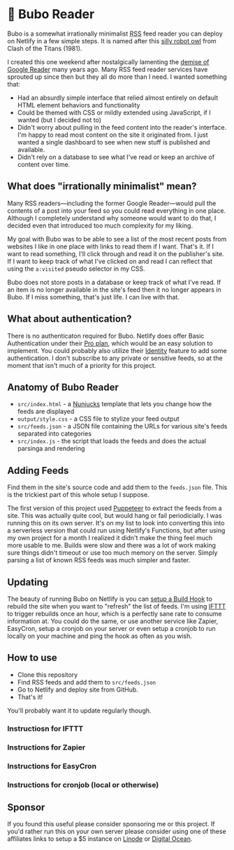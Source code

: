 # 🦉 Bubo Reader

Bubo is a somewhat irrationally minimalist <acronym title="Really Simple Syndication">RSS</acronym> feed reader you can deploy on Netlify in a few simple steps. It is named after this [silly robot owl](https://www.youtube.com/watch?v=MYSeCfo9-NI) from Clash of the Titans (1981).

I created this one weekend after nostalgically lamenting the [demise of Google Reader](https://killedbygoogle.com/) many years ago. Many RSS feed reader services have sprouted up since then but they all do more than I need. I wanted something that: 

- Had an absurdly simple interface that relied almost entirely on default HTML element behaviors and functionality
- Could be themed with CSS or mildly extended using JavaScript, if I wanted (but I decided not to)
- Didn't worry about pulling in the feed content into the reader's interface. I'm happy to read most content on the site it originated from. I just wanted a single dashboard to see when new stuff is published and available.
- Didn't rely on a database to see what I've read or keep an archive of content over time.

## What does "irrationally minimalist" mean?

Many RSS readers—including the former Google Reader—would pull the contents of a post into your feed so you could read everything in one place. Although I completely understand why someone would want to do that, I decided even that introduced too much complexity for my liking.

My goal with Bubo was to be able to see a list of the most recent posts from websites I like in one place with links to read them if I want. That's it. If I want to read something, I'll click through and read it on the publisher's site. If I want to keep track of what I've clicked on and read I can reflect that using the `a:visited` pseudo selector in my CSS.

Bubo does not store posts in a database or keep track of what I've read. If an item is no longer available in the site's feed then it no longer appears in Bubo. If I miss something, that's just life. I can live with that.

## What about authentication?

There is no authenticaton required for Bubo. Netlify does offer Basic Authentication under their [Pro plan](https://www.netlify.com/pricing/), which would be an easy solution to implement. You could probably also utilize their [Identity](https://www.netlify.com/docs/identity/?_ga=2.147267447.1334380953.1567004741-1681444902.1549770801) feature to add some authentication. I don't subscribe to any private or sensitive feeds, so at the moment that isn't much of a priority for this project.

## Anatomy of Bubo Reader

- `src/index.html` - a [Nunjucks](https://mozilla.github.io/nunjucks/) template that lets you change how the feeds are displayed
- `output/style.css` - a CSS file to stylize your feed output
- `src/feeds.json` - a JSON file containing the URLs for various site's feeds separated into categories
- `src/index.js` - the script that loads the feeds and does the actual parsinga and rendering

## Adding Feeds

Find them in the site's source code and add them to the `feeds.json` file. This is the trickiest part of this whole setup I suppose.

The first version of this project used [Puppeteer](https://github.com/puppeteer/puppeteer) to extract the feeds from a site. This was actually quite cool, but would hang or fail periodicially. I was running this on its own server. It's on my list to look into converting this into a serverless version that could run using Netlify's Functions, but after using my own project for a month I realized it didn't make the thing feel much more usable to me. Builds were slow and there was a lot of work making sure things didn't timeout or use too much memory on the server. Simply parsing a list of known RSS feeds was much simpler and faster.

## Updating

The beauty of running Bubo on Netlify is you can [setup a Build Hook](https://www.netlify.com/docs/webhooks/#incoming-webhooks) to rebuild the site when you want to "refresh" the list of feeds. I'm using [IFTTT](https://ifttt.com) to trigger rebuilds once an hour, which is a perfectly sane rate to consume information at. You could do the same, or use another service like Zapier, EasyCron, setup a cronjob on your server or even setup a cronjob to run locally on your machine and ping the hook as often as you wish.

## How to use

- Clone this repository
- Find RSS feeds and add them to `src/feeds.json`
- Go to Netlify and deploy site from GitHub.
- That's it!

You'll probably want it to update regularly though.

### Instructiosn for IFTTT
### Instructions for Zapier
### Instructions for EasyCron
### Instructions for cronjob (local or otherwise)

## Sponsor

If you found this useful please consider sponsoring me or this project. If you'd rather run this on your own server please consider using one of these affiliates links to setup a $5 instance on [Linode](https://www.linode.com/?r=8729957ab02b50a695dcea12a5ca55570979d8b9) or [Digital Ocean](https://m.do.co/c/31f58d367777).
 